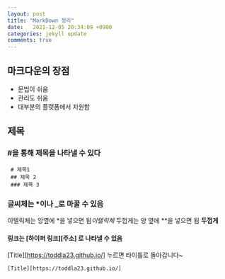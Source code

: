 ```yaml
---
layout: post
title: "MarkDown 정리"
date:   2021-12-05 20:34:09 +0900
categories: jekyll update
comments: true
---
```

## 마크다운의 장점

- 문법이 쉬움
- 관리도 쉬움
- 대부분의 플랫폼에서 지원함

## 제목

### #을 통해 제목을 나타낼 수 있다
```
 # 제목1
 ## 제목 2
 ### 제목 3
```
### 글씨체는 *이나 _로 마꿀 수 있음

이텔릭체는 앙옆에 \*을 넣으면 됨*이텔릭체* 
두껍게는 양 옆에 \*\*을 넣으면 됨 **두껍게**

#### 링크는 [하이퍼 링크][주소] 로 나타낼 수 있음

[Title][https://toddla23.github.io/] 누르면 타이틀로 돌아갑니다~
```
[Title][https://toddla23.github.io/]
```